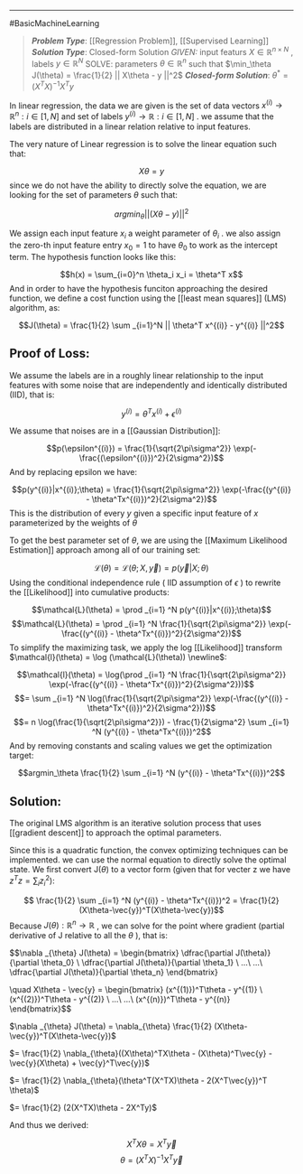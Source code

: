 ----
#BasicMachineLearning

> ***Problem Type***: [[Regression Problem]], [[Supervised Learning]]
> ***Solution Type***:  Closed-form Solution
> *GIVEN:* input featurs $X \in \mathbb{R}^{n \times N}$ , labels $y \in \mathbb{R}^N$ 
> SOLVE: parameters $\theta \in \mathbb{R}^{n}$ such that $\min_\theta J(\theta) = \frac{1}{2} || X\theta - y ||^2$ 
> ***Closed-form Solution***: $\theta^* = (X^TX)^{-1}X^Ty$ 

In linear regression, the data we are given is the set of data vectors $x^{(i)} \rightarrow \mathbb{R}^n : i \in [1,N]$ and set of labels $y^{(i)} \rightarrow \mathbb{R} : i \in [1,N]$ . we assume that the labels are distributed in a linear relation relative to input features.

The very nature of Linear regression is to solve the linear equation such that:

$$X\theta = y$$
since we do not have the ability to directly solve the equation, we are looking for the set of parameters $\theta$ such that:

$$argmin_\theta ||(X\theta - y)||^2$$

We assign each input feature $x_i$ a weight parameter of $\theta_i$ . we also assign the zero-th input feature entry $x_0 = 1$ to have $\theta_0$ to work as the intercept term. The hypothesis function looks like this:

$$h(x) = \sum_{i=0}^n \theta_i x_i = \theta^T x$$
And in order to have the hypothesis funciton approaching the desired function, we define a cost function using the [[least mean squares]] (LMS) algorithm, as:

$$J(\theta) = \frac{1}{2} \sum _{i=1}^N || \theta^T x^{(i)} - y^{(i)} ||^2$$


Proof of Loss:
---

We assume the labels are in a roughly linear relationship to the input features with some noise that are independently and identically distributed (IID), that is:

$$y^{(i)} = \theta^T x^{(i)} + \epsilon^{(i)}$$

We assume that noises are in a [[Gaussian Distribution]]:

$$p(\epsilon^{(i)}) = \frac{1}{\sqrt{2\pi\sigma^2}} \exp(-\frac{(\epsilon^{(i)})^2}{2\sigma^2})$$
And by replacing epsilon we have:

$$p(y^{(i)}|x^{(i)};\theta) = \frac{1}{\sqrt{2\pi\sigma^2}} \exp(-\frac{(y^{(i)} - \theta^Tx^{(i)})^2}{2\sigma^2})$$
This is the distribution of every $y$ given a specific input feature of $x$ parameterized by the weights of $\theta$

To get the best parameter set of $\theta$, we are using the [[Maximum Likelihood Estimation]] approach among all of our training set:

$$\mathcal{L}(\theta) = \mathcal{L}(\theta;X,\vec{y}) = p(\vec{y}|X;\theta)$$
Using the conditional independence rule ( IID assumption of $\epsilon$ ) to rewrite the [[Likelihood]] into cumulative products:

$$\mathcal{L}(\theta) = \prod _{i=1} ^N p(y^{(i)}|x^{(i)};\theta)$$
$$\mathcal{L}(\theta) = \prod _{i=1} ^N \frac{1}{\sqrt{2\pi\sigma^2}} \exp(-\frac{(y^{(i)} - \theta^Tx^{(i)})^2}{2\sigma^2})$$
To simplify the maximizing task, we apply the log [[Likelihood]] transform $\mathcal{l}(\theta) = \log (\mathcal{L}(\theta)) \newline$:

$$\mathcal{l}(\theta) = \log(\prod _{i=1} ^N \frac{1}{\sqrt{2\pi\sigma^2}} \exp(-\frac{(y^{(i)} - \theta^Tx^{(i)})^2}{2\sigma^2}))$$
$$= \sum _{i=1} ^N \log(\frac{1}{\sqrt{2\pi\sigma^2}} \exp(-\frac{(y^{(i)} - \theta^Tx^{(i)})^2}{2\sigma^2}))$$
$$= n \log(\frac{1}{\sqrt{2\pi\sigma^2}}) - \frac{1}{2\sigma^2} \sum _{i=1} ^N (y^{(i)} - \theta^Tx^{(i)})^2$$
And by removing constants and scaling values we get the optimization target:

$$argmin_\theta \frac{1}{2} \sum _{i=1} ^N (y^{(i)} - \theta^Tx^{(i)})^2$$

Solution:
----
 The original LMS algorithm is an iterative solution process that uses [[gradient descent]] to approach the optimal parameters. 
 
  Since this is a quadratic function, the convex optimizing techniques can be implemented. we can use the normal equation to directly solve the optimal state. We first convert J($\theta$) to a vector form (given that for vecter z we have $z^Tz = \sum _{i}z_{i}^2$):

$$ \frac{1}{2} \sum _{i=1} ^N (y^{(i)} - \theta^Tx^{(i)})^2 = \frac{1}{2} (X\theta-\vec{y})^T(X\theta-\vec{y})$$
Because $J(\theta) : \mathbb{R}^n \rightarrow \mathbb{R}$ , we can solve for the point where gradient (partial derivative of J relative to all the $\theta$ ), that is: 

$$\nabla _{\theta} J(\theta) = \begin{bmatrix}
\dfrac{\partial J(\theta)}{\partial \theta_0} \\
\dfrac{\partial J(\theta)}{\partial \theta_1} \\
...\\
...\\
\dfrac{\partial J(\theta)}{\partial \theta_n} 
\end{bmatrix}

\quad X\theta - \vec{y} =  \begin{bmatrix}
(x^{(1)})^T\theta - y^{(1)} \\
(x^{(2)})^T\theta - y^{(2)}  \\
...\\
...\\
(x^{(n)})^T\theta - y^{(n)}  
\end{bmatrix}$$

$\nabla _{\theta} J(\theta) = \nabla_{\theta} \frac{1}{2} (X\theta-\vec{y})^T(X\theta-\vec{y})$ 

$= \frac{1}{2} \nabla_{\theta}((X\theta)^TX\theta - (X\theta)^T\vec{y} - \vec{y}(X\theta) + \vec{y}^T\vec{y})$ 

$= \frac{1}{2} \nabla_{\theta}(\theta^T(X^TX)\theta - 2(X^T\vec{y})^T \theta)$ 

$= \frac{1}{2} (2(X^TX)\theta - 2X^Ty)$

And thus we derived:

$$X^TX\theta = X^T\vec{y}$$
$$\theta = (X^TX)^{-1}X^T\vec{y}$$

